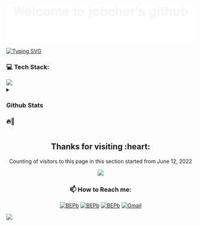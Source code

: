 ![](https://github.com/BEPb/BEPb/blob/main/assets/Bottom_up.svg)

[![Typing SVG](https://readme-typing-svg.herokuapp.com?color=%2336BCF7&center=true&vCenter=true&width=600&lines=Hi+there+👋,+I+am+Oraz+Gulchayev;+Welcome+to+My+Profile!;Over+3+years+of+programming+experience;Always+learning+new+things+;Flutter+developer+and+Art+lover🎨)](https://git.io/typing-svg)
### 💻 Tech Stack:
<a href="#">
    <img src="https://skillicons.dev/icons?i=dart,flutter,kotlin,java,python,firebase,nodejs,django,mongodb,photoshop,xd,figma,vscode,androidstudio,git,github&theme=dark" />
  </a>

<details>
<summary> <h3>Github Stats <h3>🔥🚀</summary>

<!--   GitHub stats graph -->
![Oraz's github stats](https://github-readme-stats.vercel.app/api?username=orazgulcayew&show_icons=true&theme=vue-dark&include_all_commits=true)

![Oraz's github stats](https://github-readme-stats.vercel.app/api/top-langs/?username=orazgulcayew&theme=vue-dark&layout=compact)
<p align="left""><img src="https://github-readme-streak-stats.herokuapp.com/?user=orazgulcayew&theme=vue-dark"></img></p>
</details open>
<!--   profile-green-animate -->

<h2 align="center">Thanks for visiting :heart:</h2>

<p align="center">Counting of visitors to this page in this section started from June 12, 2022</p>

<p align="center"><img src="https://profile-counter.glitch.me/orazgulcayew/count.svg"></p>

<h3 align="center">📫 How to Reach me:</h3>
<p align="center">
<a href="https://instagram.com/orazgulcayew" target="blank"><img align="center" src="https://upload.wikimedia.org/wikipedia/commons/e/e7/Instagram_logo_2016.svg" alt="BEPb" height="30" width="30" /></a>
<a href="https://twitter.com/orazgulcayew" target="blank"><img align="center" src="https://raw.githubusercontent.com/BEPb/BEPb/master/assets/twitter.svg" alt="BEPb" height="30" width="30" /></a>
<a href="https://www.linkedin.com/in/oraz-gulchayev-797127235/" target="blank"><img align="center" src="https://raw.githubusercontent.com/BEPb/BEPb/master/assets/linkedin.svg" alt="BEPb" height="30" width="30" /></a>
<a href="mailto:orazgulcayew@gmail.com" target="blank"><img align="center" src="https://raw.githubusercontent.com/BEPb/BEPb/master/assets/gmail.svg" alt="Gmail" height="30" width="30" /></a>
</p>

![](https://github.com/BEPb/BEPb/blob/main/assets/Bottom_down.svg)
